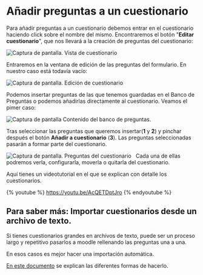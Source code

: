 
# Añadir preguntas a un cuestionario

Para añadir preguntas a un cuestionario debemos entrar en el cuestionario haciendo click sobre el nombre del mismo. Encontraremos el botón "**Editar cuestionario**", que nos llevará a la creación de preguntas del cuestionario:

![Captura de pantalla. Vista de cuestionario](/assets/Selección_264.png)

Entraremos en la ventana de edición de las preguntas del formulario. En nuestro caso está todavía vacío:

![Captura de pantalla. Edición de cuestionario](/assets/Selección_263.png)

Podemos insertar preguntas de las que tenemos guardadas en el Banco de Preguntas o podemos añadirlas directamente al cuestionario. Veamos el pimer caso:

![Captura de pantalla Contenido del banco de preguntas.](/assets/Selección_265.png)

Tras seleccionar las preguntas que queremos insertar(**1** y **2**) y pinchar después el botón **Añadir a cuestionario** (**3**). Las preguntas seleccionadas pasarán a formar parte del cuestionario.

![Captura de pantalla. Preguntas del cuestionario](/assets/Selección_266b.png)
 
Cada una de ellas podremos verla, configurarla, moverla o quitarla del cuestionario.

Aquí tienes un videotutorial en el que se explican con detalle los cuestionarios.

{% youtube %} https://youtu.be/AcQETDptJro {% endyoutube %}

## Para saber más: Importar cuestionarios desde un archivo de texto.

Si tienes cuestionarios grandes en archivos de texto, puede ser un proceso largo y repetitivo pasarlos a moodle rellenando las preguntas una a una.

En esos casos es mejor hacer una importación automática.

[En este documento](http://serviciosgate.upm.es/docs/moodle/importar_preguntas.pdf) se explican las diferentes formas de hacerlo.


